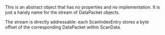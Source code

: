 This is an abstract object that has no properties and no implementation. It is just a handy name for the stream of DataPacket objects.

The stream is directly addressable: each ScanIndexEntry stores a byte offset of the corresponding DataPacket within ScanData.